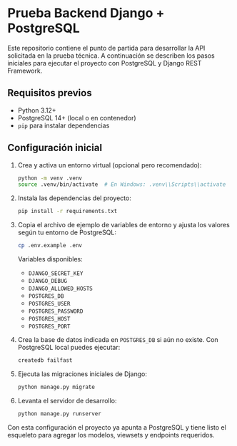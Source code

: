 # Prueba Backend Django + PostgreSQL

Este repositorio contiene el punto de partida para desarrollar la API solicitada en la prueba técnica. A continuación se describen los pasos iniciales para ejecutar el proyecto con PostgreSQL y Django REST Framework.

## Requisitos previos

- Python 3.12+
- PostgreSQL 14+ (local o en contenedor)
- `pip` para instalar dependencias

## Configuración inicial

1. Crea y activa un entorno virtual (opcional pero recomendado):

   ```bash
   python -m venv .venv
   source .venv/bin/activate  # En Windows: .venv\\Scripts\\activate
   ```

2. Instala las dependencias del proyecto:

   ```bash
   pip install -r requirements.txt
   ```

3. Copia el archivo de ejemplo de variables de entorno y ajusta los valores según tu entorno de PostgreSQL:

   ```bash
   cp .env.example .env
   ```

   Variables disponibles:

   - `DJANGO_SECRET_KEY`
   - `DJANGO_DEBUG`
   - `DJANGO_ALLOWED_HOSTS`
   - `POSTGRES_DB`
   - `POSTGRES_USER`
   - `POSTGRES_PASSWORD`
   - `POSTGRES_HOST`
   - `POSTGRES_PORT`

4. Crea la base de datos indicada en `POSTGRES_DB` si aún no existe. Con PostgreSQL local puedes ejecutar:

   ```bash
   createdb failfast
   ```

5. Ejecuta las migraciones iniciales de Django:

   ```bash
   python manage.py migrate
   ```

6. Levanta el servidor de desarrollo:

   ```bash
   python manage.py runserver
   ```

Con esta configuración el proyecto ya apunta a PostgreSQL y tiene listo el esqueleto para agregar los modelos, viewsets y endpoints requeridos.
